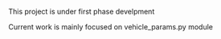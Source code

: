 This project is under first phase develpment

Current work is mainly focused on vehicle_params.py module
